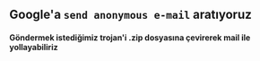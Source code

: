 ## Google'a ```send anonymous e-mail``` aratıyoruz
#### Göndermek istediğimiz trojan'i .zip dosyasına çevirerek mail ile yollayabiliriz

